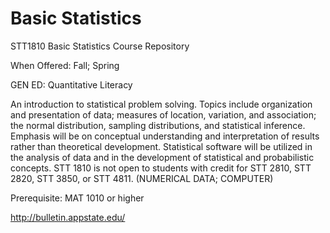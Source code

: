 # Basic Statistics

STT1810 Basic Statistics Course Repository

When Offered: Fall; Spring

GEN ED: Quantitative Literacy

An introduction to statistical problem solving. Topics include organization and presentation of data; measures of location, variation, and association; the normal distribution, sampling distributions, and statistical inference. Emphasis will be on conceptual understanding and interpretation of results rather than theoretical development. Statistical software will be utilized in the analysis of data and in the development of statistical and probabilistic concepts. STT 1810 is not open to students with credit for STT 2810, STT 2820, STT 3850, or STT 4811. (NUMERICAL DATA; COMPUTER)

Prerequisite: MAT 1010 or higher

http://bulletin.appstate.edu/
